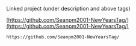 
Linked project (under description and above tags)

[https://github.com/Seanpm2001-NewYearsTag/](https://github.com/Seanpm2001-NewYearsTag/)

```
https://github.com/Seanpm2001-NewYearsTag/
```

